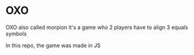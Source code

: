 # OXO
OXO also called morpion it's a game who 2 players have to align 3 equals symbols

In this repo, the game was made in JS
